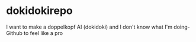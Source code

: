 # dokidokirepo
I want to make a doppelkopf AI (dokidoki) and I don't know what I'm doing- Github to feel like a pro 
